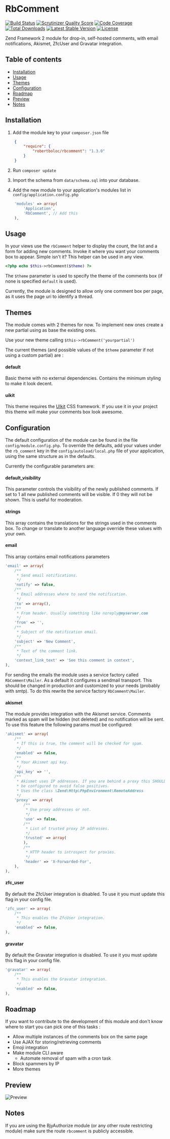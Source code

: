 # RbComment
[![Build Status](https://travis-ci.org/robertboloc/RbComment.png?branch=master)](https://travis-ci.org/robertboloc/RbComment)
[![Scrutinizer Quality Score](https://scrutinizer-ci.com/g/robertboloc/RbComment/badges/quality-score.png?s=2a9282e48eacd63e6cb9366ae5491f9409fcdaec)](https://scrutinizer-ci.com/g/robertboloc/RbComment/)
[![Code Coverage](https://scrutinizer-ci.com/g/robertboloc/RbComment/badges/coverage.png?s=7d6925b4d8cb2add259cbba7e05838323bcece3c)](https://scrutinizer-ci.com/g/robertboloc/RbComment/)
[![Total Downloads](https://poser.pugx.org/robertboloc/rbcomment/downloads.png)](https://packagist.org/packages/robertboloc/rbcomment)
[![Latest Stable Version](https://poser.pugx.org/robertboloc/rbcomment/v/stable.png)](https://packagist.org/packages/robertboloc/rbcomment)
[![License](https://poser.pugx.org/robertboloc/rbcomment/license.png)](https://packagist.org/packages/robertboloc/rbcomment)

Zend Framework 2 module for drop-in, self-hosted comments, with
email notifications, Akismet, ZfcUser and Gravatar integration.

## Table of contents
- [Installation](#installation)
- [Usage](#usage)
- [Themes](#themes)
- [Configuration](#configuration)
- [Roadmap](#roadmap)
- [Preview](#preview)
- [Notes](#notes)

## Installation

1. Add the module key to your `composer.json` file
```json
    {
        "require": {
            "robertboloc/rbcomment": "1.3.0"
        }
    }
```

2. Run `composer update`

3. Import the schema from `data/schema.sql` into your database.

4. Add the new module to your application's modules list in `config/application.config.php`
```php
    'modules' => array(
        'Application',
        'RbComment', // Add this
    ),
```

## Usage

In your views use the `rbComment` helper to display the count, the list and a form for adding new comments. Invoke it
where you want your comments box to appear. Simple isn't it? This helper can be used in any view.

```php
<?php echo $this->rbComment($theme) ?>
```
The `$theme` parameter is used to specify the theme of the comments box (if none is specified `default` is used).

Currently, the module is designed to allow only one comment box per page, as it uses
the page uri to identify a thread.


## Themes

The module comes with 2 themes for now. To implement new ones create a new partial using
as base the existing ones.

Use your new theme calling `$this->rbComment('yourpartial')`

The current themes (and possible values of the `$theme` parameter if not using a custom partial) are :

#### default
Basic theme with no external dependencies. Contains the minimum styling to make it look decent.

#### uikit
This theme requires the [UIkit](http://www.getuikit.com/) CSS framework. If you use it in your project this theme
will make your comments box look awesome.


## Configuration

The default configuration of the module can be found in the file `config/module.config.php`.
To override the defaults, add your values under the `rb_comment` key in the `config/autoload/local.php` file
of your application, using the same structure as in the defaults.

Currently the configurable parameters are:

#### default_visibility
This parameter controls the visibility of the newly published comments. If set to 1 all new published comments will be
visible. If 0 they will not be shown. This is useful for moderation.

#### strings
This array contains the translations for the strings used in the comments box. To change or translate to another language
override these values with your own.

#### email
This array contains email notifications parameters
```php
'email' => array(
    /**
     * Send email notifications.
     */
    'notify' => false,
    /**
     * Email addresses where to send the notification.
     */
    'to' => array(),
    /**
     * From header. Usually something like noreply@myserver.com
     */
    'from' => '',
    /**
     * Subject of the notification email.
     */
    'subject' => 'New Comment',
    /**
     * Text of the comment link.
     */
    'context_link_text' => 'See this comment in context',
),
```
For sending the emails the module uses a service factory called `RbComment\Mailer`.
As a default it configures a sendmail transport. This should be changed in
production and customized to your needs (probably with smtp).
To do this rewrite the service factory `RbComment\Mailer`.

#### akismet

The module provides integration with the Akismet service. Comments marked as
spam will be hidden (not deleted) and no notification will be sent. To use this
feature  the following params must be configured:

```php
'akismet' => array(
    /**
     * If this is true, the comment will be checked for spam.
     */
    'enabled' => false,
    /**
     * Your Akismet api key.
     */
    'api_key' => '',
    /**
     * Akismet uses IP addresses. If you are behind a proxy this SHOULD
     * be configured to avoid false positives.
     * Uses the class \Zend\Http\PhpEnvironment\RemoteAddress
     */
    'proxy' => array(
        /**
         * Use proxy addresses or not.
         */
        'use' => false,
        /**
         * List of trusted proxy IP addresses.
         */
        'trusted' => array(
        ),
        /**
         * HTTP header to introspect for proxies.
         */
        'header' => 'X-Forwarded-For',
    ),
),
```
#### zfc_user

By default the ZfcUser integration is disabled. To use it you must update this flag in your config file.

```php
'zfc_user' => array(
    /**
     * This enables the ZfcUser integration.
     */
    'enabled' => false,
),
```

#### gravatar

By default the Gravatar integration is disabled. To use it you must update this flag in your config file.

```php
'gravatar' => array(
    /**
     * This enables the Gravatar integration.
     */
    'enabled' => false,
),
```

## Roadmap

If you want to contribute to the development of this module and don't know where to start you can
pick one of this tasks :

* Allow multiple instances of the comments box on the same page
* Use AJAX for storing/retrieving comments
* Emoji integration
* Make module CLI aware
  * Automate removal of spam with a cron task
* Block spammers by IP
* More themes

## Preview

![Preview](demo/preview.png)

## Notes

If you are using the BjyAuthorize module (or any other route restricting module)
make sure the route `rbcomment` is publicly accessible.